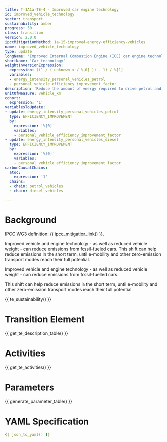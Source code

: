 ```yaml
---
title: T-1A1a-TE-4 - Improved car engine technology
id: improved_vehicle_technology
sector: transport
sustainability: amber
progress: 50
class: transition
version: 2.0.0
ipccMitigationMethod: 1a-15-improved-energy-efficiency-vehicles
name: improved_vehicle_technology
type: update
longName: 'Improved Internal Combustion Engine (ICE) car engine technology to reduce fuel use.'
shortName: 'Car technology'
weightInversionExpression:
  expression: ((1 / ( unknown_x / %[0] )) - 1) / %[1]
  variables:
  - energy_intensity_personal_vehicles_petrol
  - personal_vehicle_efficiency_improvement_factor
description: 'Reduce the amount of energy required to drive petrol and diesel vehicles through improved engine technology'
unitOfMeasure: vehicle_km
cohort:
  expression: '1'
variablesToUpdate:
- update: energy_intensity_personal_vehicles_petrol
  type: EFFICIENCY_IMPROVEMENT
  by:
    expression: '%[0]'
    variables:
    - personal_vehicle_efficiency_improvement_factor
- update: energy_intensity_personal_vehicles_diesel
  type: EFFICIENCY_IMPROVEMENT
  by:
    expression: '%[0]'
    variables:
    - personal_vehicle_efficiency_improvement_factor
carbonCausalChains:
  atoc:
    expression: '1'
  chains:
  - chain: petrol_vehicles
  - chain: diesel_vehicles

---
```



#  Background

IPCC WG3 definition: {{ ipcc_mitigation_link() }}.

Improved vehicle and engine technology - as well as reduced vehicle weight - can reduce emissions from fossil-fueled cars. This shift can help reduce emissions in the short term, until e-mobility and other zero-emission transport modes reach their full potential.

Improved vehicle and engine technology - as well as reduced vehicle weight - can reduce emissions from fossil-fuelled cars.

This shift can help reduce emissions in the short term, until e-mobility and other zero-emission transport modes reach their full potential.

{{ te_sustainability() }}


# Transition Element

{{ get_te_description_table() }}


# Activities

{{ get_te_activities() }}


# Parameters

{{ generate_parameter_table() }}


# YAML Specification

```yaml
{{ json_to_yaml() }}
```
